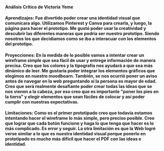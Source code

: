 #### Análisis Crítico de Victoria Yeme

#### Aprendizajes: Fue divertido poder crear una identidad visual que comunicara algo. Utilizamos Pinterest y Canva para crearla, y luego, la página para hacer el prototipo. Me gustó poder usar la creatividad y descubrir las diferentes maneras que podría ser nuestro prototipo. Siendo nosotros los que decidiamos como se iba a interacuar con los elementos del prototipo.

#### Proyecciones: En la medida de lo posible vamos a intentar crear un wireframe simple que sea fácil de usar y entrege información de manera precisa. Creo que los colores y la tipografía nos ayudará a que sea más dinámico de leer. Me gustaría poder integrar los elementos gráficos que elegimos en nuestro moodboarn. También, se nos ocurrió poner un aviso antes de navegar en la web preguntando si la persona es mayor de edad. Creo que será realmente desafiante poder crear todas las ideas que se nos vienen a la cabeza, por eso creo que es importante "poner los pies en la tierra" y elegir elementos que sean fáciles de colocar y así poder cumplir con nuestras expectativas. 

#### Limitaciones: Como es el primer prototipado creo que todavía estamos intentando hacer el wireframe lo más simple, pero preciso posible. Creo que lograr que cada botón funcione y haga lo que tenga que hacer es lo más complicado. Es error y seguir. La otra limitación es que la Web logré verse similar a lo que es nuestra identidad visual porque ponerlo en prototipado es mucho más difícil que hacer el PDF con las ideas e identidad.  